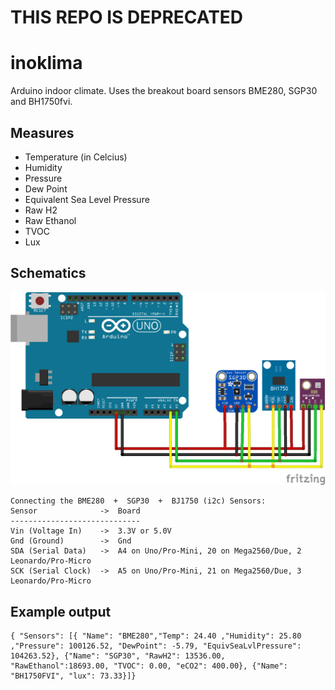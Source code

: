 # THIS REPO IS DEPRECATED

# inoklima
Arduino indoor climate.
Uses the breakout board sensors BME280, SGP30 and BH1750fvi.

## Measures
- Temperature (in Celcius)
- Humidity
- Pressure
- Dew Point
- Equivalent Sea Level Pressure
- Raw H2
- Raw Ethanol
- TVOC
- Lux

## Schematics
![alt text][logo]

[logo]: https://github.com/turbosnute/inoklima/blob/main/inoklima_figure.png
```
Connecting the BME280  +  SGP30  +  BJ1750 (i2c) Sensors:
Sensor              ->  Board
-----------------------------
Vin (Voltage In)    ->  3.3V or 5.0V
Gnd (Ground)        ->  Gnd
SDA (Serial Data)   ->  A4 on Uno/Pro-Mini, 20 on Mega2560/Due, 2 Leonardo/Pro-Micro
SCK (Serial Clock)  ->  A5 on Uno/Pro-Mini, 21 on Mega2560/Due, 3 Leonardo/Pro-Micro
```



## Example output
```
{ "Sensors": [{ "Name": "BME280","Temp": 24.40 ,"Humidity": 25.80 ,"Pressure": 100126.52, "DewPoint": -5.79, "EquivSeaLvlPressure": 104263.52}, {"Name": "SGP30", "RawH2": 13536.00, "RawEthanol":18693.00, "TVOC": 0.00, "eCO2": 400.00}, {"Name": "BH1750FVI", "lux": 73.33}]}
```
